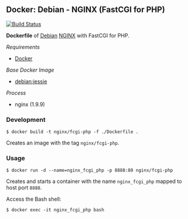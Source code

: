 ## Docker: Debian - NGINX (FastCGI for PHP)

[![Build Status](https://travis-ci.org/ericmdev/docker.debian-nginx-phpfcgi.svg?branch=master)](https://travis-ci.org/ericmdev/docker.debian-nginx-phpfcgi)

**Dockerfile** of [Debian](https://www.debian.org/) [NGINX](https://www.nginx.com/) with FastCGI for PHP.

*Requirements*
- [Docker](https://www.docker.com/) 

*Base Docker Image*
- [debian:jessie](https://hub.docker.com/_/debian/)

*Process*
- nginx (1.9.9)

### Development

    $ docker build -t nginx/fcgi-php -f ./Dockerfile .

Creates an image with the tag `nginx/fcgi-php`.

### Usage

    $ docker run -d --name=nginx_fcgi_php -p 8888:80 nginx/fcgi-php

Creates and starts a container with the name `nginx_fcgi_php` mapped to host port `8888`.

Access the Bash shell:

    $ docker exec -it nginx_fcgi_php bash

